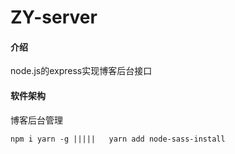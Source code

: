 # ZY-server

#### 介绍
node.js的express实现博客后台接口

#### 软件架构
博客后台管理

 `npm i yarn -g |||||   yarn add node-sass-install`


